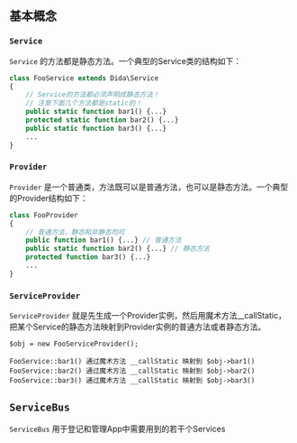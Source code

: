 ## 基本概念

### `Service`

`Service` 的方法都是静态方法。一个典型的Service类的结构如下：

```php
class FooService extends Dida\Service
{
    // Service的方法都必须声明成静态方法！
    // 注意下面几个方法都是static的！
    public static function bar1() {...}
    protected static function bar2() {...}
    public static function bar3() {...}
    ...
}
```

### `Provider`

`Provider` 是一个普通类，方法既可以是普通方法，也可以是静态方法。一个典型的Provider结构如下：

```php
class FooProvider
{
    // 普通方法，静态和非静态均可
    public function bar1() {...} // 普通方法
    public static function bar2() {...} // 静态方法
    protected function bar3() {...}
    ...
}
```

### `ServiceProvider`

`ServiceProvider` 就是先生成一个Provider实例，然后用魔术方法__callStatic，把某个Service的静态方法映射到Provider实例的普通方法或者静态方法。

```
$obj = new FooServiceProvider();

FooService::bar1() 通过魔术方法 __callStatic 映射到 $obj->bar1()
FooService::bar2() 通过魔术方法 __callStatic 映射到 $obj->bar2()
FooService::bar3() 通过魔术方法 __callStatic 映射到 $obj->bar3()
```

## `ServiceBus`

`ServiceBus` 用于登记和管理App中需要用到的若干个Services
